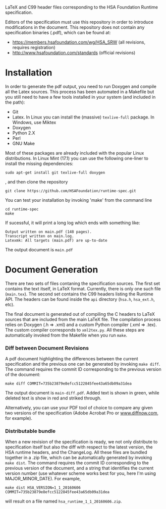 LaTeX and C99 header files corresponding to the HSA Foundation Runtime
specification.

Editors of the specification must use this repository in order to introduce modifications in the document. This repository does not contain any specification binaries (.pdf), which can be found at:

* https://members.hsafoundation.com/wg/HSA_SRW (all revisions, requires registration)
* http://www.hsafoundation.com/standards (official revisions)


# Installation
In order to generate the pdf output, you need to run Doxygen and compile
all the Latex sources. This process has been automated in a Makefile but you still need to have a few tools installed in your system (and included in the path):

- Git
- Latex. In Linux you can  install the (massive) `texlive-full` package. In Windows, use Miktex
- Doxygen
- Python 2.X
- Perl
- GNU Make

Most of these packages are already included with the popular Linux distributions. In Linux Mint (17.1) you can use the following one-liner to install the missing dependencies:
```
sudo apt-get install git texlive-full doxygen
```
, and then clone the repository
```
git clone https://github.com/HSAFoundation/runtime-spec.git
```

You can test your installation by invoking 'make' from the command line
```
cd runtime-spec
make
```
If sucessful, it will print a long log which ends with something like:
```
Output written on main.pdf (148 pages).
Transcript written on main.log.
Latexmk: All targets (main.pdf) are up-to-date
```
The output document is `main.pdf`


# Document Generation
There are two sets of files contaning the specification sources. The first set contains the text itself, in LaTeX format. Currently, there is only one such file (`main.tex`). The second set contains the C99 headers listing the Runtime API. The headers can be found inside the `api` directory (`hsa.h`, `hsa_ext.h`, etc).

The final document is generated out of compiling the C headers to LaTeX sources that are included from the main LaTeX file. The compilation process relies on Doxygen (.h => .xml) and a custom Python compiler (.xml => .tex). The custom compiler corresponds to `xml2tex.py`. All these steps are automatically invoked from the Makefile when you run `make`.


### Diff between Document Revisions
A pdf document highlighting the differences between the current specification and the previous one can be generated by invoking `make diff`. The command requires the commit ID corresponding to the previous version of the document:

```
make diff COMMIT=735b23879e8efcc5122845fee43a65db09a31dea
```
The output document is `main-diff.pdf`. Added text is shown in green, while deleted text is show in red and striked through.

Alternatively, you can use your PDF tool of choice to compare any given two versions of the specification (Adobe Acrobat Pro or www.diffnow.com, for example).

### Distributable bundle
When a new revision of the specification is ready, we not only distribute to specification itself but also the  diff with respect to the latest version, the HSA runtime headers, and the ChangeLog. All these files are bundled together in a .zip file, which can be automatically generated by invoking `make dist`. The command requires the commit ID corresponding to the previous version of the document, and a string that identifies the current version number (use whatever scheme works best for you, here I'm using MAJOR_MINOR_DATE). For example,
```
make dist HSA_VERSION=1_1_20160606 COMMIT=735b23879e8efcc5122845fee43a65db09a31dea
```
will result on a file named `hsa_runtime_1_1_20160606.zip`.
